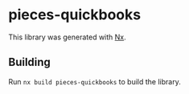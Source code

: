 # pieces-quickbooks

This library was generated with [Nx](https://nx.dev).

## Building

Run `nx build pieces-quickbooks` to build the library.
